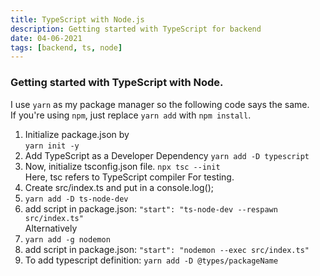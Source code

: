 ```yaml
---
title: TypeScript with Node.js
description: Getting started with TypeScript for backend
date: 04-06-2021
tags: [backend, ts, node]
---
```

### Getting started with TypeScript with Node.

I use ```yarn``` as my package manager so the following code says the same.  
If you're using ```npm```, just replace ```yarn add``` with ```npm install```.  

1. Initialize package.json by  
   ```yarn init -y```  
2. Add TypeScript as a Developer Dependency
   ```yarn add -D typescript```  
3. Now, initialize tsconfig.json file.
   ```npx tsc --init```  
Here, tsc refers to TypeScript compiler
For testing.
3. Create src/index.ts and put in a console.log();
4. ```yarn add -D ts-node-dev```   
5. add script in package.json:
   ```"start": "ts-node-dev --respawn src/index.ts"```  
Alternatively
4. ```yarn add -g nodemon```
5. add script in package.json:
  ```"start": "nodemon --exec src/index.ts"```
6. To add typescript definition:
   ```yarn add -D @types/packageName```